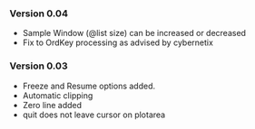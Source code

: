 ### Version 0.04
- Sample Window (@list size) can be increased or decreased
- Fix to OrdKey processing as advised by cybernetix

### Version 0.03

- Freeze and Resume options added.
- Automatic clipping
- Zero line added
- quit does not leave cursor on plotarea
